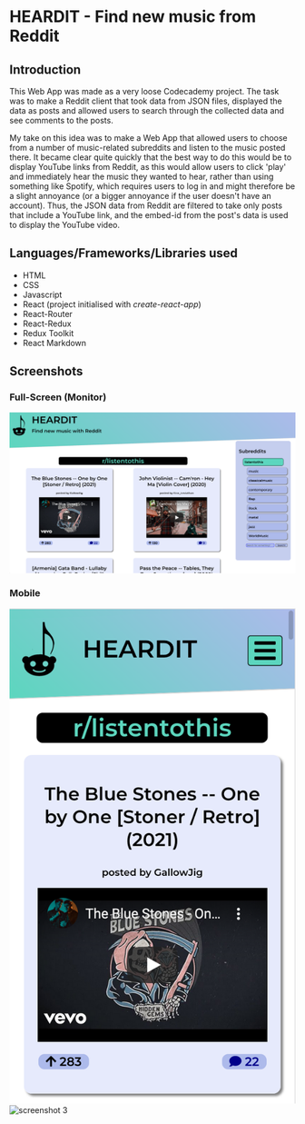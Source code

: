 # HEARDIT - Find new music from Reddit

## Introduction

This Web App was made as a very loose Codecademy project. The task was to make a Reddit client that took data from JSON files, displayed the data as posts and allowed users to search through the collected data and see comments to the posts.

My take on this idea was to make a Web App that allowed users to choose from a number of music-related subreddits and listen to the music posted there. It became clear quite quickly that the best way to do this would be to display YouTube links from Reddit, as this would allow users to click 'play' and immediately hear the music they wanted to hear, rather than using something like Spotify, which requires users to log in and might therefore be a slight annoyance (or a bigger annoyance if the user doesn't have an account). Thus, the JSON data from Reddit are filtered to take only posts that include a YouTube link, and the embed-id from the post's data is used to display the YouTube video.

## Languages/Frameworks/Libraries used

- HTML
- CSS
- Javascript
- React (project initialised with _create-react-app_)
- React-Router
- React-Redux
- Redux Toolkit
- React Markdown

## Screenshots

### Full-Screen (Monitor)

![screenshot 1](./readme-images/fullscreen.png)

### Mobile

![screenshot 2](./readme-images/mobile1.png)
![screenshot 3](./readme-images/mobile3.png)
